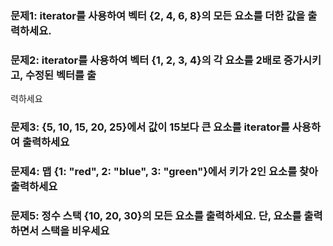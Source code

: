 ### 문제1: iterator를 사용하여 벡터 {2, 4, 6, 8}의 모든 요소를 더한 값을 출력하세요.
### 문제2: iterator를 사용하여 벡터 {1, 2, 3, 4}의 각 요소를 2배로 증가시키고, 수정된 벡터를 출
력하세요
### 문제3: {5, 10, 15, 20, 25}에서 값이 15보다 큰 요소를 iterator를 사용하여 출력하세요
### 문제4: 맵 {1: "red", 2: "blue", 3: "green"}에서 키가 2인 요소를 찾아 출력하세요
### 문제5: 정수 스택 {10, 20, 30}의 모든 요소를 출력하세요. 단, 요소를 출력하면서 스택을 비우세요
